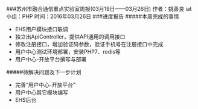 ###苏州市融合通信重点实验室周报(03月19日——03月26日)
	作者：姚善良 iat                   小组：PHP                        时间：2016年03月26日
###进度报告
#####本周完成的事情
* EHS用户模块接口联调
* 独立出ApiController，提供API通用的调用接口
* 修改注册接口，增加验证码参数，验证手机号在注册接口中完成
* 用户中心测试环境部署，安装PHP7、redis等
* 用户中心-开放平台撰写与部署


#####待解决问题及下一步计划
* 完善“用户中心-开放平台”
* 用户中心其它模块编写
* EHS后台

